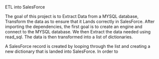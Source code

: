 ETL into SalesForce

The goal of this project is to Extract Data from a MYSQL database, Transform the data as to ensure that it Lands correctly in SalesForce. 
After importing the dependencies, the first goal is to create an engine and connect to the MYSQL database. We then Extract the data needed using read_sql. The data is then transformed into a list of dictionaries. 


A SalesForce record is created by looping through the list and creating a new dictionary that is landed into SalesForce. In order to 